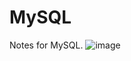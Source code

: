 # MySQL
Notes for MySQL.
![image](https://github.com/gaozhongzheng/MySQL/blob/master/docs/MySQL.jpg)
